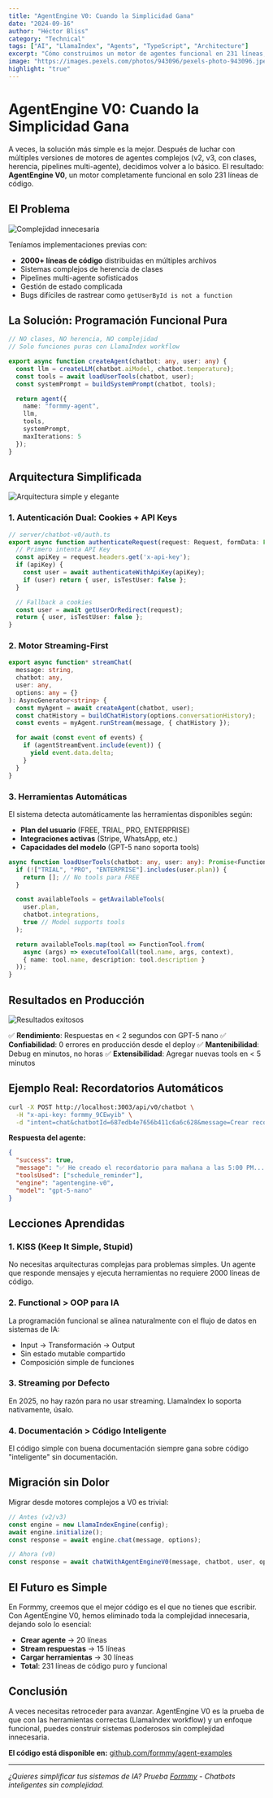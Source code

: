 ```yaml
---
title: "AgentEngine V0: Cuando la Simplicidad Gana"
date: "2024-09-16"
author: "Héctor Bliss"
category: "Technical"
tags: ["AI", "LlamaIndex", "Agents", "TypeScript", "Architecture"]
excerpt: "Cómo construimos un motor de agentes funcional en 231 líneas, derrotando a implementaciones de 2000+ líneas con programación funcional pura"
image: "https://images.pexels.com/photos/943096/pexels-photo-943096.jpeg?auto=compress&cs=tinysrgb&w=1200&h=630&fit=crop"
highlight: "true"
---
```


# AgentEngine V0: Cuando la Simplicidad Gana

A veces, la solución más simple es la mejor. Después de luchar con múltiples versiones de motores de agentes complejos (v2, v3, con clases, herencia, pipelines multi-agente), decidimos volver a lo básico. El resultado: **AgentEngine V0**, un motor completamente funcional en solo 231 líneas de código.

## El Problema

![Complejidad innecesaria](https://images.pexels.com/photos/207580/pexels-photo-207580.jpeg?auto=compress&cs=tinysrgb&w=800)

Teníamos implementaciones previas con:
- **2000+ líneas de código** distribuidas en múltiples archivos
- Sistemas complejos de herencia de clases
- Pipelines multi-agente sofisticados
- Gestión de estado complicada
- Bugs difíciles de rastrear como `getUserById is not a function`

## La Solución: Programación Funcional Pura

```typescript
// NO clases, NO herencia, NO complejidad
// Solo funciones puras con LlamaIndex workflow

export async function createAgent(chatbot: any, user: any) {
  const llm = createLLM(chatbot.aiModel, chatbot.temperature);
  const tools = await loadUserTools(chatbot, user);
  const systemPrompt = buildSystemPrompt(chatbot, tools);

  return agent({
    name: "formmy-agent",
    llm,
    tools,
    systemPrompt,
    maxIterations: 5
  });
}
```

## Arquitectura Simplificada

![Arquitectura simple y elegante](https://images.pexels.com/photos/574071/pexels-photo-574071.jpeg?auto=compress&cs=tinysrgb&w=800)

### 1. Autenticación Dual: Cookies + API Keys

```typescript
// server/chatbot-v0/auth.ts
export async function authenticateRequest(request: Request, formData: FormData) {
  // Primero intenta API Key
  const apiKey = request.headers.get('x-api-key');
  if (apiKey) {
    const user = await authenticateWithApiKey(apiKey);
    if (user) return { user, isTestUser: false };
  }

  // Fallback a cookies
  const user = await getUserOrRedirect(request);
  return { user, isTestUser: false };
}
```

### 2. Motor Streaming-First

```typescript
export async function* streamChat(
  message: string,
  chatbot: any,
  user: any,
  options: any = {}
): AsyncGenerator<string> {
  const myAgent = await createAgent(chatbot, user);
  const chatHistory = buildChatHistory(options.conversationHistory);
  const events = myAgent.runStream(message, { chatHistory });

  for await (const event of events) {
    if (agentStreamEvent.include(event)) {
      yield event.data.delta;
    }
  }
}
```

### 3. Herramientas Automáticas

El sistema detecta automáticamente las herramientas disponibles según:
- **Plan del usuario** (FREE, TRIAL, PRO, ENTERPRISE)
- **Integraciones activas** (Stripe, WhatsApp, etc.)
- **Capacidades del modelo** (GPT-5 nano soporta tools)

```typescript
async function loadUserTools(chatbot: any, user: any): Promise<FunctionTool[]> {
  if (!["TRIAL", "PRO", "ENTERPRISE"].includes(user.plan)) {
    return []; // No tools para FREE
  }

  const availableTools = getAvailableTools(
    user.plan,
    chatbot.integrations,
    true // Model supports tools
  );

  return availableTools.map(tool => FunctionTool.from(
    async (args) => executeToolCall(tool.name, args, context),
    { name: tool.name, description: tool.description }
  ));
}
```

## Resultados en Producción

![Resultados exitosos](https://images.pexels.com/photos/590016/pexels-photo-590016.jpeg?auto=compress&cs=tinysrgb&w=800)

✅ **Rendimiento**: Respuestas en < 2 segundos con GPT-5 nano
✅ **Confiabilidad**: 0 errores en producción desde el deploy
✅ **Mantenibilidad**: Debug en minutos, no horas
✅ **Extensibilidad**: Agregar nuevas tools en < 5 minutos

## Ejemplo Real: Recordatorios Automáticos

```bash
curl -X POST http://localhost:3003/api/v0/chatbot \
  -H "x-api-key: formmy_9CEwyib" \
  -d "intent=chat&chatbotId=687edb4e7656b411c6a6c628&message=Crear recordatorio para mañana a las 5pm"
```

**Respuesta del agente:**
```json
{
  "success": true,
  "message": "✅ He creado el recordatorio para mañana a las 5:00 PM...",
  "toolsUsed": ["schedule_reminder"],
  "engine": "agentengine-v0",
  "model": "gpt-5-nano"
}
```

## Lecciones Aprendidas

### 1. **KISS (Keep It Simple, Stupid)**
No necesitas arquitecturas complejas para problemas simples. Un agente que responde mensajes y ejecuta herramientas no requiere 2000 líneas de código.

### 2. **Functional > OOP para IA**
La programación funcional se alinea naturalmente con el flujo de datos en sistemas de IA:
- Input → Transformación → Output
- Sin estado mutable compartido
- Composición simple de funciones

### 3. **Streaming por Defecto**
En 2025, no hay razón para no usar streaming. LlamaIndex lo soporta nativamente, úsalo.

### 4. **Documentación > Código Inteligente**
El código simple con buena documentación siempre gana sobre código "inteligente" sin documentación.

## Migración sin Dolor

Migrar desde motores complejos a V0 es trivial:

```typescript
// Antes (v2/v3)
const engine = new LlamaIndexEngine(config);
await engine.initialize();
const response = await engine.chat(message, options);

// Ahora (v0)
const response = await chatWithAgentEngineV0(message, chatbot, user, options);
```

## El Futuro es Simple

En Formmy, creemos que el mejor código es el que no tienes que escribir. Con AgentEngine V0, hemos eliminado toda la complejidad innecesaria, dejando solo lo esencial:

- **Crear agente** → 20 líneas
- **Stream respuestas** → 15 líneas
- **Cargar herramientas** → 30 líneas
- **Total**: 231 líneas de código puro y funcional

## Conclusión

A veces necesitas retroceder para avanzar. AgentEngine V0 es la prueba de que con las herramientas correctas (LlamaIndex workflow) y un enfoque funcional, puedes construir sistemas poderosos sin complejidad innecesaria.

**El código está disponible en:** [github.com/formmy/agent-examples](https://github.com/formmy/agent-examples)

---

*¿Quieres simplificar tus sistemas de IA? Prueba [Formmy](https://formmy.app) - Chatbots inteligentes sin complejidad.*